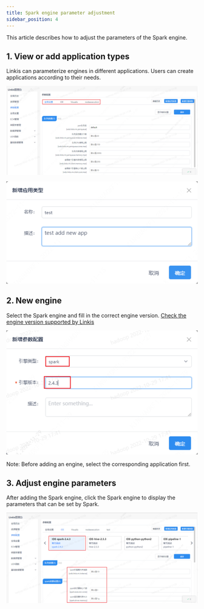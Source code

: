 ```yaml
---
title: Spark engine parameter adjustment
sidebar_position: 4
---
```


This article describes how to adjust the parameters of the Spark engine.

## 1. View or add application types

Linkis can parameterize engines in different applications. Users can create applications according to their needs.

![](../images/list-app.png)

![](../images/add-app.png)


## 2. New engine
Select the Spark engine and fill in the correct engine version.
[Check the engine version supported by Linkis](../../engine-usage/overview.md)

![](../images/add-spark-engine.png)

Note: Before adding an engine, select the corresponding application first.


## 3. Adjust engine parameters

After adding the Spark engine, click the Spark engine to display the parameters that can be set by Spark.

![](../images/set-spark-param.png)
